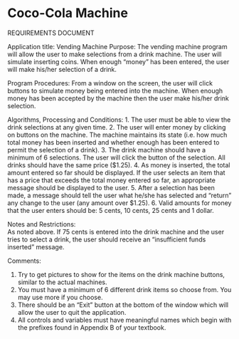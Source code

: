 # Coco-Cola Machine
REQUIREMENTS DOCUMENT
 
Application title:   Vending Machine
Purpose:	           The vending machine program will allow the user to make selections from a drink machine.
                     The user will simulate inserting coins.  When enough “money” has been entered, the user 
                     will make his/her selection of a drink.

Program 
Procedures:
	From a window on the screen, the user will click buttons to simulate money being entered into the machine.  When enough money has been accepted by the machine then the user make his/her drink selection.

 
Algorithms,
Processing and
Conditions:
	1.	The user must be able to view the drink selections at any given time.
2.	The user will enter money by clicking on buttons on the machine.  The machine maintains its state (i.e. how much total money has been inserted and whether enough has been entered to permit the selection of a drink).
3.	The drink machine should have a minimum of 6 selections.  The user will click the button of the selection.  All drinks should have the same price ($1.25).
4.	As money is inserted, the total amount entered so far should be displayed.  If the user selects an item that has a price that exceeds the total money entered so far, an appropriate message should be displayed to the user.
5.	After a selection has been made, a message should tell the user what he/she has selected and “return” any change to the user (any amount over $1.25).
6.	Valid amounts for money that the user enters should be:  5 cents, 10 cents, 25 cents and 1 dollar.

Notes and 
Restrictions:	
As noted above.  If 75 cents is entered into the drink machine and the user tries to select a drink, the user should receive an “insufficient funds inserted” message.

Comments:
	
1.	Try to get pictures to show for the items on the drink machine buttons, similar to the actual machines.
2.	You must have a minimum of 6 different drink items so choose from.  You may use more if you choose.
3.	There should be an “Exit” button at the bottom of the window which will allow the user to quit the application.
4.	All controls and variables must have meaningful names which begin with the prefixes found in Appendix B of your textbook.

